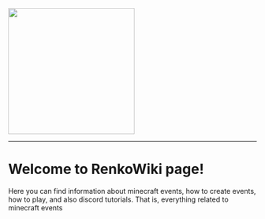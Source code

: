 <img src='https://github.com/renkomc/renkomc.github.io/assets/108082792/bcfe4356-3d02-4838-8b91-303fc4aba4d6' width='256'>
<hr>
   <h1>Welcome to RenkoWiki page!</h1>
   Here you can find information about minecraft events, how to create events, how to play, and also discord tutorials. That is, everything related to minecraft events
